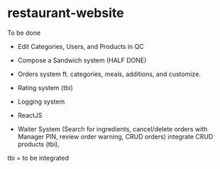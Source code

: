 # restaurant-website
To be done
* Edit Categories, Users, and Products in QC
* Compose a Sandwich system (HALF DONE)
* Orders system ft. categories, meals, additions, and customize.
* Rating system (tbi)
* Logging system
* ReactJS

* Waiter System (Search for ingredients, cancel/delete orders with Manager PIN, review order warning, CRUD orders)
integrate CRUD products (tbi), 

tbi = to be integrated
